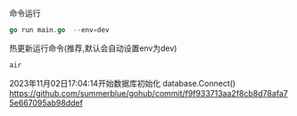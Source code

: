 命令运行
```go
go run main.go  --env=dev
```
热更新运行命令(推荐,默认会自动设置env为dev)
```go
air
```


2023年11月02日17:04:14开始数据库初始化 database.Connect()
https://github.com/summerblue/gohub/commit/f9f933713aa2f8cb8d78afa75e667095ab98ddef